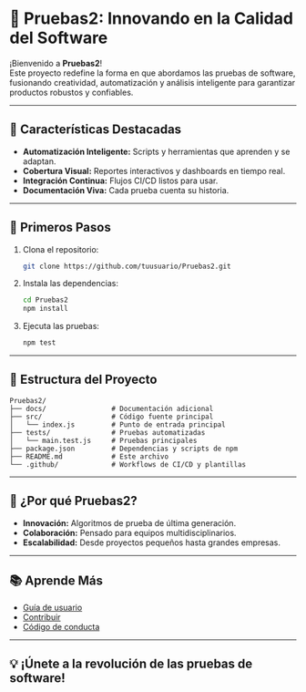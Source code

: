 # 🚀 Pruebas2: Innovando en la Calidad del Software

¡Bienvenido a **Pruebas2**!  
Este proyecto redefine la forma en que abordamos las pruebas de software, fusionando creatividad, automatización y análisis inteligente para garantizar productos robustos y confiables.

---

## 🌟 Características Destacadas

- **Automatización Inteligente:** Scripts y herramientas que aprenden y se adaptan.
- **Cobertura Visual:** Reportes interactivos y dashboards en tiempo real.
- **Integración Continua:** Flujos CI/CD listos para usar.
- **Documentación Viva:** Cada prueba cuenta su historia.

---

## 🚦 Primeros Pasos

1. Clona el repositorio:
    ```bash
    git clone https://github.com/tuusuario/Pruebas2.git
    ```
2. Instala las dependencias:
    ```bash
    cd Pruebas2
    npm install
    ```
3. Ejecuta las pruebas:
    ```bash
    npm test
    ```

---

## 📂 Estructura del Proyecto

```
Pruebas2/
├── docs/                # Documentación adicional
├── src/                 # Código fuente principal
│   └── index.js         # Punto de entrada principal
├── tests/               # Pruebas automatizadas
│   └── main.test.js     # Pruebas principales
├── package.json         # Dependencias y scripts de npm
├── README.md            # Este archivo
└── .github/             # Workflows de CI/CD y plantillas
```

---

## 🤖 ¿Por qué Pruebas2?

- **Innovación:** Algoritmos de prueba de última generación.
- **Colaboración:** Pensado para equipos multidisciplinarios.
- **Escalabilidad:** Desde proyectos pequeños hasta grandes empresas.

---

## 📚 Aprende Más

- [Guía de usuario](docs/guia.md)
- [Contribuir](CONTRIBUTING.md)
- [Código de conducta](CODE_OF_CONDUCT.md)

---

## 💡 ¡Únete a la revolución de las pruebas de software!
